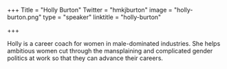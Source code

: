 +++
Title = "Holly Burton"
Twitter = "hmkjburton"
image = "holly-burton.png"
type = "speaker"
linktitle = "holly-burton"

+++

Holly is a career coach for women in male-dominated industries. She helps ambitious women cut through the mansplaining and complicated gender politics at work so that they can advance their careers.
